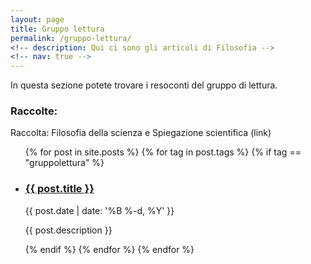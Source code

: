 ```yaml
---
layout: page
title: Gruppo lettura
permalink: /gruppo-lettura/
<!-- description: Qui ci sono gli articoli di Filosofia -->
<!-- nav: true -->
---
```


In questa sezione potete trovare i resoconti del gruppo di lettura.

### Raccolte:

Raccolta: Filosofia della scienza e Spiegazione scientifica (link)

<div class="post">

  
  <ul class="post-list">
    {% for post in site.posts %}
    {% for tag in post.tags %}
    {% if tag == "gruppolettura" %}
        <li>
        <h3><a class="post-title" href="{{ post.url | prepend: site.baseurl }}">{{ post.title }}</a></h3>
        <p class="post-meta">{{ post.date | date: '%B %-d, %Y' }}</p>
        <p>{{ post.description }}</p>
        </li>
    {% endif %}
    {% endfor %}
    {% endfor %}
  </ul>

</div>
